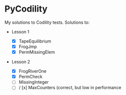 # PyCodility
My solutions to Codility tests.
Solutions to:

* Lesson 1  

  - [x] TapeEquilibrium
  - [x] FrogJmp
  - [x] PermMissingElem

* Lesson 2  

  - [x] FrogRiverOne
  - [x] PermCheck
  - [ ] MissingInteger
  - [ ] / [x] MaxCounters (correct, but low in performance
